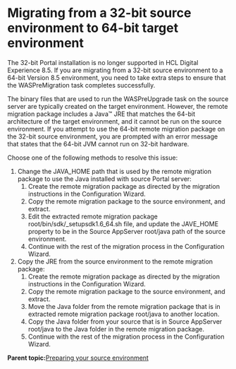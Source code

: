 # Migrating from a 32-bit source environment to 64-bit target environment

The 32-bit Portal installation is no longer supported in HCL Digital Experience 8.5. If you are migrating from a 32-bit source environment to a 64-bit Version 8.5 environment, you need to take extra steps to ensure that the WASPreMigration task completes successfully.

The binary files that are used to run the WASPreUpgrade task on the source server are typically created on the target environment. However, the remote migration package includes a Java™ JRE that matches the 64-bit architecture of the target environment, and it cannot be run on the source environment. If you attempt to use the 64-bit remote migration package on the 32-bit source environment, you are prompted with an error message that states that the 64-bit JVM cannot run on 32-bit hardware.

Choose one of the following methods to resolve this issue:

1.  Change the JAVA\_HOME path that is used by the remote migration package to use the Java installed with source Portal server:
    1.  Create the remote migration package as directed by the migration instructions in the Configuration Wizard.
    2.  Copy the remote migration package to the source environment, and extract.
    3.  Edit the extracted remote migration package root/bin/sdk/\_setupsdk1.6\_64.sh file, and update the JAVE\_HOME property to be in the Source AppServer root/java path of the source environment.
    4.  Continue with the rest of the migration process in the Configuration Wizard.
2.  Copy the JRE from the source environment to the remote migration package:
    1.  Create the remote migration package as directed by the migration instructions in the Configuration Wizard.
    2.  Copy the remote migration package to the source environment, and extract.
    3.  Move the Java folder from the remote migration package that is in extracted remote migration package root/java to another location.
    4.  Copy the Java folder from your source that is in Source AppServer root/java to the Java folder in the remote migration package.
    5.  Continue with the rest of the migration process in the Configuration Wizard.

**Parent topic:**[Preparing your source environment](../migrate/mig_t_premig_tasks.md)

